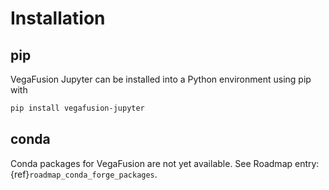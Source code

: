 # Installation

## pip
VegaFusion Jupyter can be installed into a Python environment using pip with
```bash
pip install vegafusion-jupyter
```

## conda


Conda packages for VegaFusion are not yet available. See Roadmap entry: {ref}`roadmap_conda_forge_packages`.

